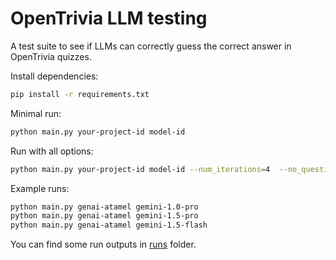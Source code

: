 # OpenTrivia LLM testing

A test suite to see if LLMs can correctly guess the correct answer in OpenTrivia
quizzes.

Install dependencies:

```sh
pip install -r requirements.txt
```

Minimal run:

```sh
python main.py your-project-id model-id
```

Run with all options:

```sh
python main.py your-project-id model-id --num_iterations=4  --no_questions=25 --google_search_grounding
```

Example runs:

```sh
python main.py genai-atamel gemini-1.0-pro
python main.py genai-atamel gemini-1.5-pro
python main.py genai-atamel gemini-1.5-flash
```

You can find some run outputs in [runs](runs) folder.